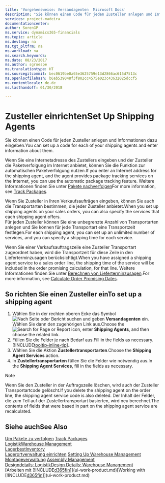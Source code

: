 ```yaml
---
title: 'Vorgehensweise: Versandagenten  Microsoft Docs'
description: "Sie können einen Code für jeden Zusteller anlegen und Informationen dazu eingeben."
services: project-madeira
documentationcenter: 
author: SorenGP
ms.service: dynamics365-financials
ms.topic: article
ms.devlang: na
ms.tgt_pltfrm: na
ms.workload: na
ms.search.keywords: 
ms.date: 08/23/2017
ms.author: sgroespe
ms.translationtype: HT
ms.sourcegitcommit: bec0619be0a65e3625759e13d2866ac615d7513c
ms.openlocfilehash: b6ab539048f3f802cc4575e023c43632025dccf5
ms.contentlocale: de-de
ms.lasthandoff: 01/30/2018

---
```

# <a name="set-up-shipping-agents"></a><span data-ttu-id="a9557-103">Zusteller einrichten</span><span class="sxs-lookup"><span data-stu-id="a9557-103">Set Up Shipping Agents</span></span>
<span data-ttu-id="a9557-104">Sie können einen Code für jeden Zusteller anlegen und Informationen dazu eingeben.</span><span class="sxs-lookup"><span data-stu-id="a9557-104">You can set up a code for each of your shipping agents and enter information about them.</span></span>  

<span data-ttu-id="a9557-105">Wenn Sie eine Internetadresse des Zustellers eingeben und der Zusteller die Paketverfolgung im Internet anbietet, können Sie die Funktion zur automatischen Paketverfolgung nutzen.</span><span class="sxs-lookup"><span data-stu-id="a9557-105">If you enter an Internet address for the shipping agent, and the agent provides package tracking services on the Internet, you can use the automatic package tracking feature.</span></span> <span data-ttu-id="a9557-106">Weitere Informationen finden Sie unter [Pakete nachverfolgen](sales-how-track-packages.md)</span><span class="sxs-lookup"><span data-stu-id="a9557-106">For more information, see [Track Packages](sales-how-track-packages.md).</span></span>

<span data-ttu-id="a9557-107">Wenn Sie Zusteller in Ihren Verkaufsaufträgen eingeben, können Sie auch die Transportarten bestimmen, die jeder Zusteller anbietet.</span><span class="sxs-lookup"><span data-stu-id="a9557-107">When you set up shipping agents on your sales orders, you can also specify the services that each shipping agent offers.</span></span>  
<span data-ttu-id="a9557-108">Für jeden Zusteller können Sie eine unbegrenzte Anzahl von Transportarten anlegen und Sie können für jede Transportart eine Transportzeit festlegen.</span><span class="sxs-lookup"><span data-stu-id="a9557-108">For each shipping agent, you can set up an unlimited number of services, and you can specify a shipping time for each service.</span></span>  

<span data-ttu-id="a9557-109">Wenn Sie einer Verkaufsauftragszeile eine Zusteller Transportart zugeordnet haben, wird die Transportzeit für diese Zeile in den Lieferterminzusagen berücksichtigt.</span><span class="sxs-lookup"><span data-stu-id="a9557-109">When you have assigned a shipping agent service to a sales order line, the shipping time of the service will be included in the order promising calculation, for that line.</span></span> <span data-ttu-id="a9557-110">Weitere Informationen finden Sie unter [Berechnen von Lieferterminzusagen](sales-how-to-calculate-order-promising-dates.md).</span><span class="sxs-lookup"><span data-stu-id="a9557-110">For more information, see [Calculate Order Promising Dates](sales-how-to-calculate-order-promising-dates.md).</span></span>

## <a name="to-set-up-a-shipping-agent"></a><span data-ttu-id="a9557-111">So richten Sie einen Zusteller ein</span><span class="sxs-lookup"><span data-stu-id="a9557-111">To set up a shipping agent</span></span>  
1.  <span data-ttu-id="a9557-112">Wählen Sie in der rechten oberen Ecke das Symbol ![Nach Seite oder Bericht suchen](media/ui-search/search_small.png "Nach Seite oder Bericht suchen") und geben **Versandagenten** ein. Wählen Sie dann den zugehörigen Link aus.</span><span class="sxs-lookup"><span data-stu-id="a9557-112">Choose the ![Search for Page or Report](media/ui-search/search_small.png "Search for Page or Report icon") icon, enter **Shipping Agents**, and then choose the related link.</span></span>  
2.  <span data-ttu-id="a9557-113">Füllen Sie die Felder je nach Bedarf aus.</span><span class="sxs-lookup"><span data-stu-id="a9557-113">Fill in the fields as necessary.</span></span> [!INCLUDE[tooltip-inline-tip](includes/tooltip-inline-tip_md.md)]<span data-ttu-id="a9557-114">.</span><span class="sxs-lookup"><span data-stu-id="a9557-114">.</span></span>  
3.  <span data-ttu-id="a9557-115">Wählen Sie die Aktion **Zustellertransportarten**.</span><span class="sxs-lookup"><span data-stu-id="a9557-115">Choose the **Shipping Agent Services** action.</span></span>
4. <span data-ttu-id="a9557-116">In **Zustellertransportarten** füllen Sie die Felder wie notwendig aus.</span><span class="sxs-lookup"><span data-stu-id="a9557-116">In the **Shipping Agent Services**, fill in the fields as necessary.</span></span>

> [!NOTE]  
>  <span data-ttu-id="a9557-117">Wenn Sie den Zusteller in der Auftragszeile löschen, wird auch der Zusteller Transportartcode gelöscht.</span><span class="sxs-lookup"><span data-stu-id="a9557-117">If you delete the shipping agent on the order line, the shipping agent service code is also deleted.</span></span> <span data-ttu-id="a9557-118">Der Inhalt der Felder, die zum Teil auf der Zustellertransportart basierten, wird neu berechnet.</span><span class="sxs-lookup"><span data-stu-id="a9557-118">The contents of fields that were based in part on the shipping agent service are recalculated.</span></span>  

## <a name="see-also"></a><span data-ttu-id="a9557-119">Siehe auch</span><span class="sxs-lookup"><span data-stu-id="a9557-119">See Also</span></span>
<span data-ttu-id="a9557-120">[Um Pakete zu verfolgen](sales-how-track-packages.md)  </span><span class="sxs-lookup"><span data-stu-id="a9557-120">[Track Packages](sales-how-track-packages.md)  </span></span>  
[<span data-ttu-id="a9557-121">Logistik</span><span class="sxs-lookup"><span data-stu-id="a9557-121">Warehouse Management</span></span>](warehouse-manage-warehouse.md)  
[<span data-ttu-id="a9557-122">Lagerbest</span><span class="sxs-lookup"><span data-stu-id="a9557-122">Inventory</span></span>](inventory-manage-inventory.md)  
<span data-ttu-id="a9557-123">[Lagerortverwaltung einrichten](warehouse-setup-warehouse.md)   </span><span class="sxs-lookup"><span data-stu-id="a9557-123">[Setting Up Warehouse Management](warehouse-setup-warehouse.md)   </span></span>  
<span data-ttu-id="a9557-124">[Montageverwaltung](assembly-assemble-items.md)  </span><span class="sxs-lookup"><span data-stu-id="a9557-124">[Assembly Management](assembly-assemble-items.md)  </span></span>  
[<span data-ttu-id="a9557-125">Designdetails: Logistik</span><span class="sxs-lookup"><span data-stu-id="a9557-125">Design Details: Warehouse Management</span></span>](design-details-warehouse-management.md)  
<span data-ttu-id="a9557-126">[Arbeiten mit [!INCLUDE[d365fin](includes/d365fin_md.md)]](ui-work-product.md)</span><span class="sxs-lookup"><span data-stu-id="a9557-126">[Working with [!INCLUDE[d365fin](includes/d365fin_md.md)]](ui-work-product.md)</span></span>  

